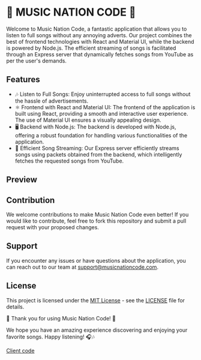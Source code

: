 # 🎵 MUSIC NATION CODE 🎵

Welcome to Music Nation Code, a fantastic application that allows you to listen to full songs without any annoying adverts. Our project combines the best of frontend technologies with React and Material UI, while the backend is powered by Node.js. The efficient streaming of songs is facilitated through an Express server that dynamically fetches songs from YouTube as per the user's demands.

## Features

- 🎶 Listen to Full Songs: Enjoy uninterrupted access to full songs without the hassle of advertisements.
- ⚛️ Frontend with React and Material UI: The frontend of the application is built using React, providing a smooth and interactive user experience. The use of Material UI ensures a visually appealing design.
- 🖥️ Backend with Node.js: The backend is developed with Node.js, offering a robust foundation for handling various functionalities of the application.
- 📡 Efficient Song Streaming: Our Express server efficiently streams songs using packets obtained from the backend, which intelligently fetches the requested songs from YouTube.

## Preview


## Contribution

We welcome contributions to make Music Nation Code even better! If you would like to contribute, feel free to fork this repository and submit a pull request with your proposed changes.

## Support

If you encounter any issues or have questions about the application, you can reach out to our team at support@musicnationcode.com.

## License

This project is licensed under the [MIT License](https://opensource.org/licenses/MIT) - see the [LICENSE](LICENSE) file for details.

🎉 Thank you for using Music Nation Code! 🎉

We hope you have an amazing experience discovering and enjoying your favorite songs. Happy listening! 🎧🎶


[Client code](https://github.com/Harshkumar77/music-player-client)


